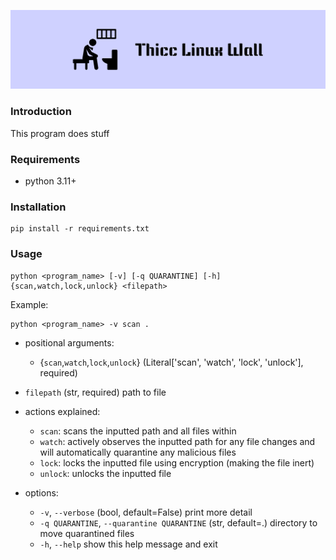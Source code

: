 ![](assets/banner.png)

### Introduction
This program does stuff


### Requirements
- python 3.11+


### Installation
```shell
pip install -r requirements.txt
```


### Usage
```shell
python <program_name> [-v] [-q QUARANTINE] [-h] {scan,watch,lock,unlock} <filepath>
```
Example:
```shell
python <program_name> -v scan . 
```

- positional arguments:
  - {`scan`,`watch`,`lock`,`unlock`}
                        (Literal['scan', 'watch', 'lock', 'unlock'], required)
 - `filepath`              (str, required) path to file

- actions explained:
  - `scan`: scans the inputted path and all files within
  - `watch`: actively observes the inputted path for any file changes and will automatically quarantine any malicious files
  - `lock`: locks the inputted file using encryption (making the file inert)
  - `unlock`: unlocks the inputted file
    

- options:
  - `-v`, `--verbose`         (bool, default=False) print more detail
  - `-q QUARANTINE`, `--quarantine QUARANTINE`
                        (str, default=.) directory to move quarantined files
  - `-h`, `--help`            show this help message and exit
